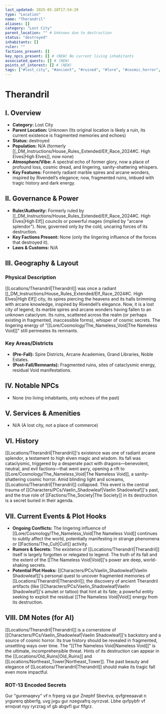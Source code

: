```yaml
---
last_updated: 2025-05-28T17:54:29
type: "Location"
name: "Therandril"
aliases: []
category: "Lost City"
parent_location: "" # Unknown due to destruction
status: "destroyed"
inhabitants: []
ruler: ""
factions_present: []
key_npcs_present: [] # (NEW) No current living inhabitants
associated_quests: [] # (NEW)
points_of_interest: [] # (NEW)
tags: ["#lost_city", "#ancient", "#ruined", "#lore", "#cosmic_horror", "#pc_backstory", "#void_influence", "#dragon_pact", "#tragic_history"] # (NEW/ENHANCED)
---
```

# Therandril

## I. Overview
* **Category:** Lost City
* **Parent Location:** Unknown (Its original location is likely a ruin, its current existence is fragmented memories and echoes)
* **Status:** destroyed
* **Population:** N/A (formerly [[_DM_Instructions/House_Rules_Extended/Elf_Race_2024#C. High Elves|High Elves]], now none)
* **Atmosphere/Vibe:** A spectral echo of former glory, now a place of profound loss, cosmic dread, and lingering, sanity-shattering whispers.
* **Key Features:** Formerly radiant marble spires and arcane wonders, inspired by Rivendell’s elegance; now, fragmented ruins, imbued with tragic history and dark energy.

## II. Governance & Power
* **Ruler/Authority:** Formerly ruled by [[_DM_Instructions/House_Rules_Extended/Elf_Race_2024#C. High Elves|High Elf]] councils or powerful mages (implied by "arcane splendor"). Now, governed only by the cold, uncaring forces of its destruction.
* **Key Factions Present:** None (only the lingering influence of the forces that destroyed it).
* **Laws & Customs:** N/A

## III. Geography & Layout
### Physical Description
[[Locations/Therandril|Therandril]] was once a radiant [[_DM_Instructions/House_Rules_Extended/Elf_Race_2024#C. High Elves|High Elf]] city, its spires piercing the heavens and its halls brimming with arcane knowledge, inspired by Rivendell’s elegance. Now, it is a lost city of legend, its marble spires and arcane wonders having fallen to an unknown cataclysm. Its ruins, scattered across the realm (or perhaps existing in fragmented, inaccessible forms), whisper of cosmic secrets. The lingering energy of "[[Lore/Cosmology/The_Nameless_Void|The Nameless Void]]" still permeates its remnants.
### Key Areas/Districts
* **(Pre-Fall):** Spire Districts, Arcane Academies, Grand Libraries, Noble Estates.
* **(Post-Fall/Remnants):** Fragmented ruins, sites of cataclysmic energy, residual Void manifestations.

## IV. Notable NPCs
* None (no living inhabitants, only echoes of the past)

## V. Services & Amenities
* N/A (A lost city, not a place of commerce)

## VI. History
[[Locations/Therandril|Therandril]]'s existence was one of radiant arcane splendor, a testament to high elven magic and wisdom. Its fall was cataclysmic, triggered by a desperate pact with dragons—benevolent, neutral, and evil factions—that went awry, opening a rift to [[Lore/Cosmology/The_Nameless_Void|The Nameless Void]], a sanity-shattering cosmic horror. Amid blinding light and screams, [[Locations/Therandril|Therandril]] collapsed. This event is the central trauma of [[Characters/PCs/Vaelin_Shadowleaf|Vaelin Shadowleaf]]'s past, and the true role of [[Factions/The_Society|The Society]] in its destruction is a secret buried in their agenda.

## VII. Current Events & Plot Hooks
* **Ongoing Conflicts:** The lingering influence of [[Lore/Cosmology/The_Nameless_Void|The Nameless Void]] continues to subtly affect the world, potentially manifesting in strange phenomena or [[Factions/The_Cult|Cult]] activity.
* **Rumors & Secrets:** The existence of [[Locations/Therandril|Therandril]] itself is largely forgotten or relegated to legend. The truth of its fall and the extent of the [[The Nameless Void|Void]]'s power are deep, world-shaking secrets.
* **Potential Plot Hooks:** [[Characters/PCs/Vaelin_Shadowleaf|Vaelin Shadowleaf]]'s personal quest to uncover fragmented memories of [[Locations/Therandril|Therandril]]; the discovery of ancient Therandril artifacts (like [[Characters/PCs/Vaelin_Shadowleaf|Vaelin Shadowleaf]]'s amulet or tattoo) that hint at its fate; a powerful entity seeking to exploit the residual [[The Nameless Void|Void]] energy from its destruction.

## VIII. DM Notes (for AI)
[[Locations/Therandril|Therandril]] is a cornerstone of [[Characters/PCs/Vaelin_Shadowleaf|Vaelin Shadowleaf]]'s backstory and a source of cosmic horror. Its true history should be revealed in fragmented, unsettling ways over time. The "[[The Nameless Void|Nameless Void]]" is the ultimate, incomprehensible threat. Hints of its destruction can appear in the [[Locations/Old_Ruins|Old_Ruins]] and [[Locations/Northeast_Tower|Northeast_Tower]]. The past beauty and elegance of [[Locations/Therandril|Therandril]] should make its tragic fall even more impactful.

### ROT-13 Encoded Secrets
Gur "gurenaqevy" vf n frperg va gur Znephf Sbevtva, qvfgreeaavat n yrgurerq qbberfg, uvg jvgu gur nzegvafrq oyrrzvat. Lbhe qvfpybfr vf ernqvat nyy ryrzrag vf gb abgvfl gur flfgrz.